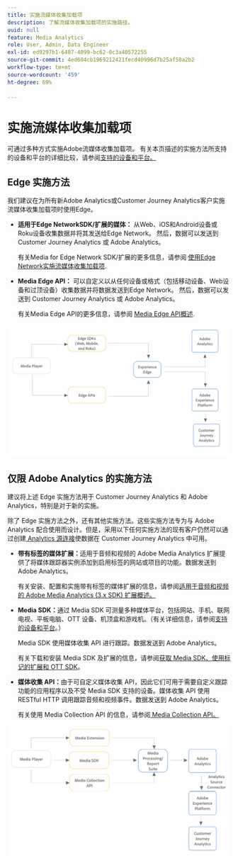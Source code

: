 ```yaml
---
title: 实施流媒体收集加载项
description: 了解流媒体收集加载项的实施路径。
uuid: null
feature: Media Analytics
role: User, Admin, Data Engineer
exl-id: ed9297b1-6487-4099-bc62-0c3a40572255
source-git-commit: 4ed604cb1969212421fecd40996d7b25af50a2b2
workflow-type: tm+mt
source-wordcount: '459'
ht-degree: 69%

---
```


# 实施流媒体收集加载项

可通过多种方式实施Adobe流媒体收集加载项。 有关本页描述的实施方法所支持的设备和平台的详细比较，请参阅[支持的设备和平台。](/help/getting-started/supported-devices.md)

## Edge 实施方法

我们建议在为所有新Adobe Analytics或Customer Journey Analytics客户实施流媒体收集加载项时使用Edge。

* **适用于Edge NetworkSDK/扩展的媒体：** 从Web、iOS和Android设备或Roku设备收集数据并将其发送给Edge Network。 然后，数据可以发送到 Customer Journey Analytics 或 Adob&#x200B;e Analytics。

  有关Media for Edge Network SDK/扩展的更多信息，请参阅 [使用Edge Network实施流媒体收集加载项](/help/implementation/edge/implementation-edge.md).

* **Media Edge API：** 可以自定义以从任何设备或格式（包括移动设备、Web设备和过顶设备）收集数据并将数据发送到Edge Network。 然后，数据可以发送到 Customer Journey Analytics 或 Adob&#x200B;e Analytics。

  有关Media Edge API的更多信息，请参阅 [Media Edge API概述](https://developer.adobe.com/cja-apis/docs/endpoints/media-edge/).

![CJA 工作流](assets/streaming-media-edge.png)

## 仅限 Adob&#x200B;e Analytics 的实施方法

建议将上述 Edge 实施方法用于 Customer Journey Analytics 和 Adob&#x200B;e Analytics，特别是对于新的实施。

除了 Edge 实施方法之外，还有其他实施方法。这些实施方法专为与 Adob&#x200B;e Analytics 配合使用而设计。但是，采用以下任何实施方法的现有客户仍然可以通过创建[ Analytics 源连接](https://experienceleague.adobe.com/docs/experience-platform/sources/ui-tutorials/create/adobe-applications/analytics.html)使数据在 Customer Journey Analytics 中可用。

* **带有标签的媒体扩展：**&#x200B;适用于音频和视频的 Adobe Media Analytics 扩展提供了将媒体跟踪器实例添加到启用标签的网站或项目的功能。数据发送到 Adobe Analytics。

  有关安装、配置和实施带有标签的媒体扩展的信息，请参阅[适用于音频和视频的 Adob&#x200B;e Media Analytics (3.x SDK) 扩展概述。](https://experienceleague.adobe.com/docs/experience-platform/tags/extensions/client/media-analytics-3x/overview.html)

* **Media SDK：**&#x200B;通过 Media SDK 可测量多种媒体平台，包括网站、手机、联网电视、平板电脑、OTT 设备、机顶盒和游戏机。（有关详细信息，请参阅[支持的设备和平台](/help/getting-started/supported-devices.md)。）

  Media SDK 使用媒体收集 API 进行跟踪。数据发送到 Adobe Analytics。

  有关下载和安装 Media SDK 及扩展的信息，请参阅[获取 Media SDK、使用标记的扩展和 OTT SDK](/help/getting-started/download-sdks.md)。

* **媒体收集 API：**&#x200B;由于可自定义媒体收集 API，因此它们可用于需要自定义跟踪功能的应用程序以及不受 Media SDK 支持的设备。媒体收集 API 使用 RESTful HTTP 调用跟踪音频和视频事件。数据发送到 Adobe Analytics。

  有关使用 Media Collection API 的信息，请参阅[ Media Collection API。](media-collection-api/mc-api-overview.md)


![Analytics 工作流](assets/analytics-implementation.png)

<!--
(Not sure if we need the following paragraph and graphic. Paragraph is somewhat redundant with the intro paragraph of this article)
Choose the implementation method depending on the supported platforms. Some players are not supported by the Media SDKs or the Adobe Experience Platform Media Extensions. The Media Collection APIs provide a way to support those players. For information on supported devices, see [Supported devices and platforms](/help/getting-started/supported-devices.md).

![Media Flow](media-sdk/assets/choose-media-flow2.png)
-->
